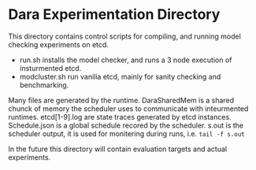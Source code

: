 # Dara Experimentation Directory

This directory contains control scripts for compiling, and running model checking experiments on etcd.

 * run.sh installs the model checker, and runs a 3 node execution of insturmented etcd.
 * modcluster.sh run vanilia etcd, mainly for sanity checking and benchmarking.
 
 Many files are generated by the runtime. DaraSharedMem is a shared chunck of memory the 
 scheduler uses to communicate with inteurmented runtimes. etcd[1-9].log are state traces generated by etcd instances.
 Schedule.json is a global schedule recored by the scheduler. s.out is the scheduler output, it is used for monitering
 during runs, i.e. `tail -f s.out`
 
 In the future this directory will contain evaluation targets and actual experiments.
 
